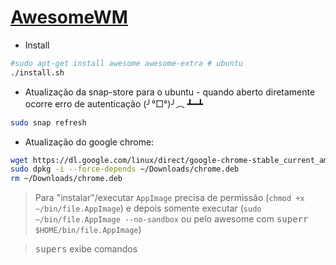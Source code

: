 # [AwesomeWM](https://awesomewm.org)

- Install
```sh
#sudo apt-get install awesome awesome-extra # ubuntu
./install.sh
```

- Atualização da snap-store para o ubuntu - quando aberto diretamente ocorre erro de autenticação (╯°□°)╯︵ ┻━┻
```sh
sudo snap refresh
```

- Atualização do google chrome:
```sh
wget https://dl.google.com/linux/direct/google-chrome-stable_current_amd64.deb -O ~/Downloads/chrome.deb
sudo dpkg -i --force-depends ~/Downloads/chrome.deb
rm ~/Downloads/chrome.deb
```

> Para "instalar"/executar `AppImage` precisa de permissão (``chmod +x ~/bin/file.AppImage``) e depois somente executar (``sudo ~/bin/file.AppImage --no-sandbox`` ou pelo awesome com <kbd>super</kbd><kbd>r</kbd> `$HOME/bin/file.AppImage`)

> <kbd>super</kbd><kbd>s</kbd> exibe comandos
